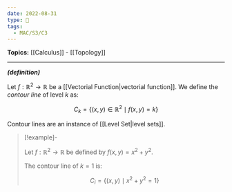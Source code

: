 ```yaml
---
date: 2022-08-31
type: 🧠
tags:
  - MAC/S3/C3
---
```


**Topics:** [[Calculus]] - [[Topology]]

---

_**(definition)**_

Let $f : \mathbb{R}^{2} \to \mathbb{R}$ be a [[Vectorial Function|vectorial function]]. We define the _contour line_ of level $k$ as:

$$
C_{k} = \{ (x,y) \in \mathbb{R}^{2} \mid f(x,y) = k \}
$$

Contour lines are an instance of [[Level Set|level sets]].

> [!example]-
>
> Let $f : \mathbb{R}^{2} \to \mathbb{R}$ be defined by $f(x,y) = x^{2} + y^{2}$.
>
> The contour line of $k = 1$ is:
>
> $$
> C_{i}= \{(x,y) \mid x^{2} + y^{2} = 1\}
> $$
